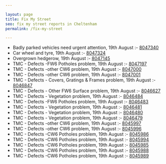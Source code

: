 ```yaml
---

layout: page
title: Fix My Street
seo: fix my street reports in Cheltenham
permalink: /fix-my-street

---
```


<!-- fix_marker starts -->

- Badly parked vehicles need urgent attention, 19th August :- [8047340](https://www.fixmystreet.com/report/8047340)
- Car wheel and tyre, 19th August :- [8047324](https://www.fixmystreet.com/report/8047324)
- Overgrown hedgerow, 19th August :- [8047145](https://www.fixmystreet.com/report/8047145)
- TMC - Defects -FW6 Potholes problem, 19th August :- [8047197](https://www.fixmystreet.com/report/8047197)
- TMC - Defects -other CW6 problem, 19th August :- [8047000](https://www.fixmystreet.com/report/8047000)
- TMC - Defects -other CW6 problem, 19th August :- [8047001](https://www.fixmystreet.com/report/8047001)
- TMC - Defects - Covers, Gratings & Frames problem, 19th August :- [8046847](https://www.fixmystreet.com/report/8046847)
- TMC - Defects - Other FW6  Surface problem, 19th August :- [8046627](https://www.fixmystreet.com/report/8046627)
- TMC - Defects - Vegetation problem, 19th August :- [8046484](https://www.fixmystreet.com/report/8046484)
- TMC - Defects -FW6 Potholes problem, 19th August :- [8046483](https://www.fixmystreet.com/report/8046483)
- TMC - Defects - Vegetation problem, 19th August :- [8046481](https://www.fixmystreet.com/report/8046481)
- TMC - Defects - Vegetation problem, 19th August :- [8046480](https://www.fixmystreet.com/report/8046480)
- TMC - Defects - Vegetation problem, 19th August :- [8046479](https://www.fixmystreet.com/report/8046479)
- TMC - Defects -other CW6 problem, 19th August :- [8045997](https://www.fixmystreet.com/report/8045997)
- TMC - Defects -other CW6 problem, 19th August :- [8045996](https://www.fixmystreet.com/report/8045996)
- TMC - Defects -CW6 Potholes  problem, 19th August :- [8045986](https://www.fixmystreet.com/report/8045986)
- TMC - Defects -CW6 Potholes  problem, 19th August :- [8045994](https://www.fixmystreet.com/report/8045994)
- TMC - Defects -CW6 Potholes  problem, 19th August :- [8045985](https://www.fixmystreet.com/report/8045985)
- TMC - Defects -CW6 Potholes  problem, 19th August :- [8045988](https://www.fixmystreet.com/report/8045988)
- TMC - Defects -CW6 Potholes  problem, 19th August :- [8045989](https://www.fixmystreet.com/report/8045989)

<!-- fix_marker ends -->